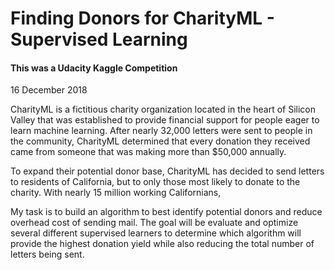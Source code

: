 ﻿#  Finding Donors for CharityML - Supervised Learning


#### This was a Udacity Kaggle Competition
16 December 2018

CharityML is a fictitious charity organization located in the heart of Silicon Valley that was established to provide financial support for people eager to learn machine learning. After nearly 32,000 letters were sent to people in the community, CharityML determined that every donation they received came from someone that was making more than $50,000 annually.

To expand their potential donor base, CharityML has decided to send letters to residents of California, but to only those most likely to donate to the charity. With nearly 15 million working Californians, 

My task is to build an algorithm to best identify potential donors and reduce overhead cost of sending mail. The goal will be evaluate and optimize several different supervised learners to determine which algorithm will provide the highest donation yield while also reducing the total number of letters being sent. 
